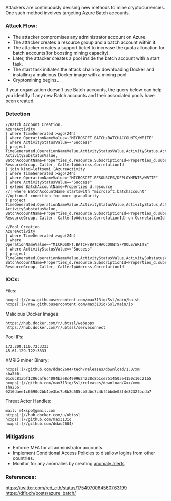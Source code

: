 
Attackers are continuously devising new methods to mine cryptocurrencies. One such method involves targeting Azure Batch accounts.  
### Attack Flow:
- The attacker compromises any administrator account on Azure.
- The attacker creates a resource group and a batch account within it.
- The attacker creates a support ticket to increase the quota allocation for batch accounts(for boosting mining capacity).
- Later, the attacker creates a pool inside the batch account with a start task.
- The start task initiates the attack chain by downloading Docker and installing a malicious Docker image with a mining pool.
- Cryptomining begins...
  
If your organization doesn't use Batch accounts, the query below can help you identify if any new Batch accounts and their associated pools have been created.
### Detection
```
//Batch Account Creation.
AzureActivity
| where TimeGenerated >ago(24h)
| where OperationNameValue=~"MICROSOFT.BATCH/BATCHACCOUNTS/WRITE"
| where ActivityStatusValue=="Success"
| project TimeGenerated,OperationNameValue,ActivityStatusValue,ActivityStatus,ActivitySubstatus, ActivitySubstatusValue, BatchAccountName=Properties_d.resource,SubscriptionId=Properties_d.subscriptionId, ResourceGroup, Caller, CallerIpAddress,CorrelationId
| join kind=leftsemi (AzureActivity
| where TimeGenerated >ago(24h)
| where OperationNameValue=~"MICROSOFT.RESOURCES/DEPLOYMENTS/WRITE"
| where ActivityStatusValue=="Success"
| extend BatchAccountName=Properties_d.resource
//| where BatchAccountName startswith "microsoft.batchaccount" //optional condition for more granularity
| project TimeGenerated,OperationNameValue,ActivityStatusValue,ActivityStatus,ActivitySubstatus, ActivitySubstatusValue, BatchAccountName=Properties_d.resource,SubscriptionId=Properties_d.subscriptionId, ResourceGroup, Caller, CallerIpAddress,CorrelationId) on CorrelationId
```
```
//Pool Creation
AzureActivity
| where TimeGenerated >ago(24h)
| where OperationNameValue=~"MICROSOFT.BATCH/BATCHACCOUNTS/POOLS/WRITE"
| where ActivityStatusValue=="Success"
| project TimeGenerated,OperationNameValue,ActivityStatusValue,ActivitySubstatusValue, BatchAccountName=Properties_d.resource,SubscriptionId=Properties_d.subscriptionId, ResourceGroup, Caller, CallerIpAddress,CorrelationId
```
### IOCs:
Files:
```
hxxps[:]//raw.githubusercontent.com/max313iq/Ssl/main/ba.sh
hxxps[:]//raw.githubusercontent.com/max313iq/Ssl/main/ip
```
Malicious Docker Images:
```
https://hub.docker.com/r/ubtssl/webappx
https://hub.docker.com/r/ubtssl/serveconnect
```
Pool IPs:
```
172.200.110.72:3333
45.61.129.122:3333
```
XMRIG miner Binary:
```
hxxps[:]//github.com/ddao2604/tech/releases/download/1.0/xm  
sha256: 01c6c81abf1206caf6c4004bae8c4999624228c8b1ce7514503e4150c10c21b5
hxxps[:]//github.com/max313iq/Ssl/releases/download/Xxx/xmm
sha256: 0216daee1c6690d2bb4be3bc7b8b2d585cb3dbc7c4bf4bbde03f4e8232fbcda7
```
Threat Actor Handles:
```
mail: m4xspo@gmail.com
https[:]//hub.docker.com/u/ubtssl
hxxps[:]//github.com/max313iq
hxxps[:]//github.com/ddao2604/
```
### Mitigations
- Enforce MFA for all administrator accounts.
- Implement Conditional Access Policies to disallow logins from other countries.
- Monitor for any anomalies by creating [anomaly alerts](https://learn.microsoft.com/en-us/azure/cost-management-billing/understand/analyze-unexpected-charges)

### References:
https://twitter.com/red_cth/status/1754970064560763199  
https://dfir.ch/posts/azure_batch/
